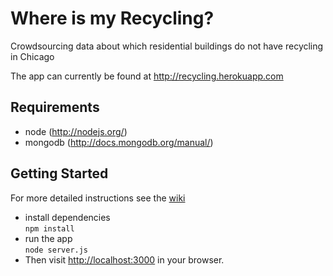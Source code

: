 Where is my Recycling?
======================

Crowdsourcing data about which residential buildings do not have recycling in Chicago

The app can currently be found at http://recycling.herokuapp.com

Requirements
------------

* node (http://nodejs.org/)
* mongodb (http://docs.mongodb.org/manual/)


Getting Started
---------------
For more detailed instructions see the [wiki](https://github.com/open-city/recycling/wiki)
* install dependencies  
  `npm install`
* run the app  
  `node server.js`
* Then visit [http://localhost:3000](http://localhost:3000) in your browser.

